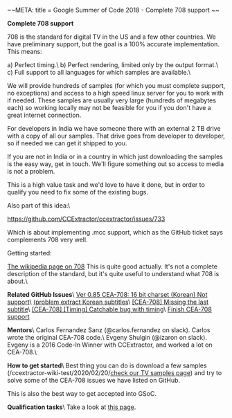 
~~META:
title = Google Summer of Code 2018 - Complete 708 support
~~

**Complete 708 support**

708 is the standard for digital TV in the US and a few other countries. We have preliminary support, but the goal is a 100% accurate implementation. This means:

a) Perfect timing.\\
b) Perfect rendering, limited only by the output format.\\
c) Full support to all languages for which samples are available.\\

We will provide hundreds of samples (for which you must complete support, no exceptions) and access to a high speed linux server for you to work with if needed. These samples are usually very large (hundreds of megabytes each) so working locally may not be feasible for you if you don't have a great internet connection.

For developers in India we have someone there with an external 2 TB drive with a copy of all our samples. That drive goes from developer to developer, so if needed we can get it shipped to you.

If you are not in India or in a country in which just downloading the samples is the easy way, get in touch. We'll figure something out so access to media is not a problem.

This is a high value task and we'd love to have it done, but in order to qualify you need to fix some of the existing bugs.

Also part of this idea:\\ 

https://github.com/CCExtractor/ccextractor/issues/733

Which is about implementing .mcc support, which as the GitHub ticket says complements 708 very well.

Getting started: 

[The wikipedia page on 708](https://en.wikipedia.org/wiki/CEA-708) This is quite good actually. It's not a complete description of the standard, but it's quite useful to understand what 708 is about.\\

__**Related GitHub Issues**__\\
[Ver 0.85 CEA-708: 16 bit charset (Korean) Not support](https://github.com/CCExtractor/ccextractor/issues/690)\\
[(problem extract Korean subtitles](https://github.com/CCExtractor/ccextractor/issues/677)\\
[[CEA-708] Missing the last subtitle](https://github.com/CCExtractor/ccextractor/issues/646)\\
[[CEA-708] [Timing] Catchable bug with timing](https://github.com/CCExtractor/ccextractor/issues/641)\\
[Finish CEA-708 support](https://github.com/CCExtractor/ccextractor/issues/3)

__**Mentors**__\\
Carlos Fernandez Sanz (@carlos.fernandez on slack). Carlos wrote the original CEA-708 code.\\
Evgeny Shulgin (@izaron on slack). Evgeny is a 2016 Code-In Winner with CCExtractor, and worked a lot on CEA-708.\\

__**How to get started**__\\
Best thing you can do is download a few samples (/ccextractor-wiki-test/2020/02/20/[check our TV samples page](public-general-tvsamples)) and try to solve some of the CEA-708 issues we have listed on GitHub.

This is also the best way to get accepted into GSoC.

**Qualification tasks**\\
Take a look at [this page](https://ccextractor.org/public/gsoc/takehome).


